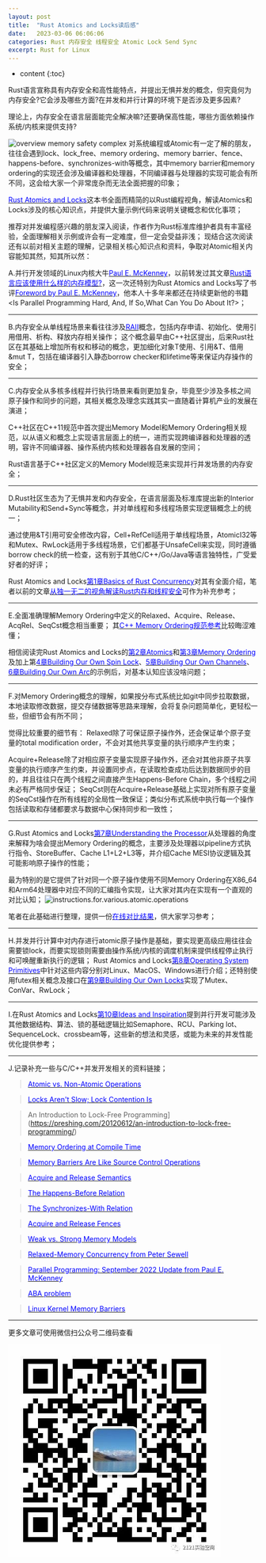 ```yaml
---
layout: post
title:  "Rust Atomics and Locks读后感"
date:   2023-03-06 06:06:06
categories: Rust 内存安全 线程安全 Atomic Lock Send Sync
excerpt: Rust for Linux
---
```


* content
{:toc}

Rust语言宣称具有内存安全和高性能特点，并提出无惧并发的概念，但究竟何为内存安全?它会涉及哪些方面?在并发和并行计算的环境下是否涉及更多因素?

理论上，内存安全在语言层面能完全解决嘛?还要确保高性能，哪些方面依赖操作系统/内核来提供支持?

![overview memory safety complex](nasa.image.for.memory.safety.png "overview memory safety complex")
对系统编程或Atomic有一定了解的朋友，往往会遇到lock、lock_free、memory ordering、memory barrier、fence、happens-before、synchronizes-with等概念，其中memory barrier和memory ordering的实现还会涉及编译器和处理器，不同编译器与处理器的实现可能会有所不同，这会给大家一个非常庞杂而无法全面把握的印象；

[<font color="blue">Rust Atomics and Locks</font>](https://marabos.nl/atomics/)这本书全面而精简的以Rust编程视角，解读Atomics和Locks涉及的核心知识点，并提供大量示例代码来说明关键概念和优化事项；

推荐对并发编程感兴趣的朋友深入阅读，作者作为Rust标准库维护者具有丰富经验，全面理解相关示例或许会有一定难度，但一定会受益非浅；
现结合这次阅读还有以前对相关主题的理解，记录相关核心知识点和资料，争取对Atomic相关内容能知其然，知其所以然：

A.并行开发领域的Linux内核大牛[<font color="blue">Paul E. McKenney</font>](https://paulmck.livejournal.com/)，以前转发过其文章[<font color="blue">Rust语言应该使用什么样的内存模型?</font>](https://mp.weixin.qq.com/s?__biz=MzIxMTM0MjM4Mg==&mid=2247483875&idx=1&sn=74af1e8851eea45f9cf2b7e959dd7ff1)，这一次还特别为Rust Atomics and Locks写了书评[<font color="blue">Foreword by Paul E. McKenney</font>](https://marabos.nl/atomics/foreword.html)，他本人十多年来都还在持续更新他的书籍<Is Parallel Programming Hard, And, If So,What Can You Do About It?>；

---
B.内存安全从单线程场景来看往往涉及[<font color="blue">RAII</font>](https://en.cppreference.com/w/cpp/language/raii)概念，包括内存申请、初始化、使用引用借用、析构、释放内存相关操作；
这个概念最早由C++社区提出，后来Rust社区在其基础上增加所有权和移动的概念，更加细化对象T使用、引用&T、借用&mut T，包括在编译器引入静态borrow checker和lifetime等来保证内存操作的安全；

---
C.内存安全从多核多线程并行执行场景来看则更加复杂，毕竟至少涉及多核之间原子操作和同步的问题，其相关概念及理念实践其实一直随着计算机产业的发展在演进；

C++社区在C++11规范中首次提出Memory Model和Memory Ordering相关规范，以从语义和概念上实现语言层面上的统一，进而实现跨编译器和处理器的透明，容许不同编译器、操作系统内核和处理器各自发展的空间；

Rust语言基于C++社区定义的Memory Model规范来实现并行并发场景的内存安全；

---
D.Rust社区生态为了无惧并发和内存安全，在语言层面及标准库提出新的Interior Mutability和Send+Sync等概念，并对单线程和多线程场景实现逻辑概念上的统一；

通过使用&T引用可安全修改内容，Cell+RefCell适用于单线程场景，AtomicI32等和Mutex、RwLock适用于多线程场景，它们都基于UnsafeCell来实现，同时遵循borrow check的统一检查，这有别于其他C/C++/Go/Java等语言独特性，广受爱好者的好评；

Rust Atomics and Locks[<font color="blue">第1章Basics of Rust Concurrency</font>](https://marabos.nl/atomics/basics.html)对其有全面介绍，笔者以前的文章[<font color="blue">从独一无二的视角解读Rust内存和线程安全</font>](http://mp.weixin.qq.com/s?__biz=MzIxMTM0MjM4Mg==&mid=2247483902&idx=1&sn=6533c2959e315d184ba48914576ac4b2)可作为补充参考；

---
E.全面准确理解Memory Ordering中定义的Relaxed、Acquire、Release、AcqRel、SeqCst概念相当重要；
其[<font color="blue">C++ Memory Ordering规范参考</font>](https://en.cppreference.com/w/cpp/atomic/memory_order)比较晦涩难懂；

相信阅读完Rust Atomics and Locks的[<font color="blue">第2章Atomics</font>](https://marabos.nl/atomics/atomics.html)和[<font color="blue">第3章Memory Ordering</font>](https://marabos.nl/atomics/memory-ordering.html)及加上第[<font color="blue">4章Building Our Own Spin Lock</font>](https://marabos.nl/atomics/building-spinlock.html)、[<font color="blue">5章Building Our Own Channels</font>](https://marabos.nl/atomics/building-channels.html)、[<font color="blue">6章Building Our Own Arc</font>](https://marabos.nl/atomics/building-arc.html)的示例后，对基本认知应该没啥问题；

---
F.对Memory Ordering概念的理解，如果按分布式系统比如git中同步拉取数据，本地读取修改数据，提交存储数据等思路来理解，会将复杂问题简单化，更轻松一些，但细节会有所不同；

觉得比较重要的细节有：
Relaxed除了可保证原子操作外，还会保证单个原子变量的total modification order，不会对其他共享变量的执行顺序产生约束；

Acquire+Release除了对相应原子变量实现原子操作外，还会对其他非原子共享变量的执行顺序产生约束，并设置同步点，在读取检查成功后达到数据同步的目的，并且往往只在两个线程之间直接产生Happens-Before Chain，多个线程之间未必有严格同步保证；
SeqCst则在Acquire+Release基础上实现对所有原子变量的SeqCst操作在所有线程的全局性一致保证；类似分布式系统中执行每一个操作包括读取和存储都要求与数据中心保持同步和一致性；

---
G.Rust Atomics and Locks[<font color="blue">第7章Understanding the Processor</font>](https://marabos.nl/atomics/hardware.html)从处理器的角度来解释为啥会提出Memory Ordering的概念，主要涉及处理器以pipeline方式执行指令、StoreBuffer、Cache L1+L2+L3等，并介绍Cache MESI协议逻辑及其可能影响原子操作的性能；

最为特别的是它提供了针对同一个原子操作使用不同Memory Ordering在X86_64和Arm64处理器中对应不同的汇编指令实现，让大家对其内在实现有一个直观的对比认知；
![instructions.for.various.atomic.operations](instructions.for.various.atomic.operations.png "instructions overview for atomic operations")

笔者在此基础进行整理，提供一份[<font color="blue">在线对比结果</font>](https://godbolt.org/z/fvnos15sz)，供大家学习参考；

---
H.并发并行计算中对内存进行atomic原子操作是基础，要实现更高级应用往往会需要锁lock，而要实现锁则需要由操作系统/内核的调度机制来提供线程停止执行和可唤醒重新执行的逻辑；
Rust Atomics and Locks[<font color="blue">第8章Operating System Primitives</font>](https://marabos.nl/atomics/os-primitives.html)中针对这些内容分别对Linux、MacOS、Windows进行介绍；还特别使用futex相关概念及接口在[<font color="blue">第9章Building Our Own Locks</font>](https://marabos.nl/atomics/building-locks.html)实现了Mutex、ConVar、RwLock；

---
I.在Rust Atomics and Locks[<font color="blue">第10章Ideas and Inspiration</font>](https://marabos.nl/atomics/inspiration.html)提到并行开发可能涉及其他数据结构、算法、锁的基础逻辑比如Semaphore、RCU、Parking lot、SequenceLock、crossbeam等，这些新的想法和灵感，或能为未来的并发性能优化提供参考；

---
J.记录补充一些与C/C++并发开发相关的资料链接；
>[<font color="blue">Atomic vs. Non-Atomic Operations</font>](https://preshing.com/20130618/atomic-vs-non-atomic-operations/)

>[<font color="blue">Locks Aren't Slow; Lock Contention Is</font>](https://preshing.com/20111118/locks-arent-slow-lock-contention-is/)

>An Introduction to Lock-Free Programming</font>](https://preshing.com/20120612/an-introduction-to-lock-free-programming/)

>[<font color="blue">Memory Ordering at Compile Time</font>](https://preshing.com/20120625/memory-ordering-at-compile-time/)

>[<font color="blue">Memory Barriers Are Like Source Control Operations</font>](https://preshing.com/20120710/memory-barriers-are-like-source-control-operations/)

>[<font color="blue">Acquire and Release Semantics</font>](https://preshing.com/20120913/acquire-and-release-semantics/)

>[<font color="blue">The Happens-Before Relation</font>](https://preshing.com/20130702/the-happens-before-relation/)

>[<font color="blue">The Synchronizes-With Relation</font>](https://preshing.com/20130823/the-synchronizes-with-relation/)

>[<font color="blue">Acquire and Release Fences</font>](https://preshing.com/20130922/acquire-and-release-fences/)

>[<font color="blue">Weak vs. Strong Memory Models</font>](https://preshing.com/20120930/weak-vs-strong-memory-models/)

>[<font color="blue">Relaxed-Memory Concurrency from Peter Sewell</font>](https://www.cl.cam.ac.uk/~pes20/weakmemory/)

>[<font color="blue">Parallel Programming: September 2022 Update from Paul E. McKenney</font>](https://arxiv.org/abs/1701.00854)

>[<font color="blue">ABA problem</font>](https://en.wikipedia.org/wiki/ABA_problem)

>[<font color="blue">Linux Kernel Memory Barriers</font>](https://www.kernel.org/doc/Documentation/memory-barriers.txt)

---
更多文章可使用微信扫公众号二维码查看

![qrcode.2121labs.](/imgs/qrcode_for_gh_07bc06f8b91d_430.jpg "qrcode.2121labs")

